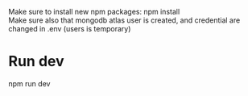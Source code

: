 Make sure to install new npm packages:  npm install  
Make sure also that mongodb atlas user is created, and credential are changed in .env (users is temporary)

# Run dev
npm run dev